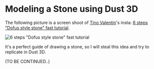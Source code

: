 Modeling a Stone using Dust 3D
========================
The following picture is a screen shoot of [Tino Valentin](https://www.instagram.com/tino_copic/)'s insta: [6 steps "Dofus style stone" fast tutorial](https://www.instagram.com/p/6ADgSCLnJL/?taken-by=tino_copic).  

![6 steps "Dofus style stone" fast tutorial](https://github.com/huxingyi/dust3d/blob/poc/docs/make_stone/6-steps-dofus-style-stone-fast-tutorial-screenshot.png?raw=true "6 steps Dofus style stone fast tutorial")  

It's a perfect guide of drawing a stone, so I will steal this idea and try to replicate in Dust 3D.

(TO BE CONTINUED..)
